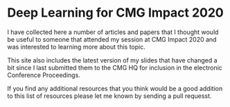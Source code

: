 # Deep Learning for CMG Impact 2020
I have collected here a number of articles and papers that I thought would be useful to someone that attended my session at CMG Impact 2020 and was interested to learning more about this topic.

This site also includes the latest version of my slides that have changed a bit since I last submitted them to the CMG HQ for inclusion in the electronic Conference Proceedings.

If you find any additional resources that you think would be a good addition to this list of resources please let me known by sending a pull requesst.
